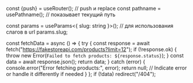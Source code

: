 const {push} = useRouter(); // push и replace
const pathname = usePathname(); // показывает текущий путь

const params = useParams<{ slug: string }>(); // для использования слагов в url
params.slug;

const fetchData = async () => {
try {
const response = await fetch("https://fakestoreapi.com/products?limit=12");
if (!response.ok) {
throw new Error(`Failed to fetch products: ${response.status}`);
}
const data = await response.json();
return data;
} catch (error) {
console.error("Error fetching products:", error);
return null; // Indicate error or handle it differently if needed
}
};
if (!data) redirect("/404");
